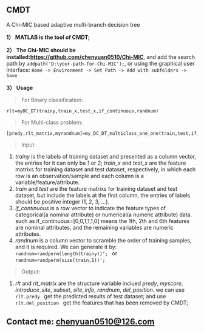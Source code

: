 ## CMDT

A Chi-MIC based adaptive multi-branch decision tree

**1） MATLAB is the tool of CMDT;**

**2） The Chi-MIC should be installed:https://github.com/chenyuan0510/Chi-MIC**, and add the search path by ```addpath('D:\your-path-for-Chi-MIC');```, or using the graphical user interface: ```Home -> Environment -> Set Path -> Add with subfolders -> Save```

**3） Usage**

 > For Binary classification:
 
    rlt=myDC_DT(trainy,train_x,test_x,if_continuous,randnum)
 > For Multi-class problem:
 
    [predy,rlt_matrix,myrandnum]=my_DC_DT_multiclass_one_one(train,test,if_continuous,randnum)
> Input:
1. *trainy* is the labels of training dataset and presented as a column vector, the entries for it can only be 1 or 2; *train_x* and *test_x* are the feature matrixs for training dataset and test dataset, respectively, in which each row is an observation/sample and each column is a variable/feature/attribute. 
2. *train* and *test* are the feature matrixs for training dataset and test dataset, but include the labels at the first column, the entries of labels should be positive integer (1, 2, 3, ...).
3. *if_continuous* is a row vector to indicate the feature types of categorical(a nominal attribute) or numerical(a numeric attribute) data. such as if_continuous=[0,0,1,1,1,0]
means the 1th, 2th and 6th features are nominal attributes, and the remaining variables are numeric attributes.
4. *randnum* is a column vector to scramble the order of training samples, and it is required. We can generate it by:
```randnum=randperm(length(trainy))'; ```
   or 
```randnum=randperm(size(train,1))';```

> Output:
1. *rlt* and *rlt_matrix* are the structure variable inclued *predy*, *myscore*, *introduce_site*, *subset*, *site_info*, *randnum*, *del_position*.
we can use ```rlt.predy ``` get the predicted results of test dataset; and use ```rlt.del_position ``` get the features that has been removed by CMDT;

## Contact me: chenyuan0510@126.com
